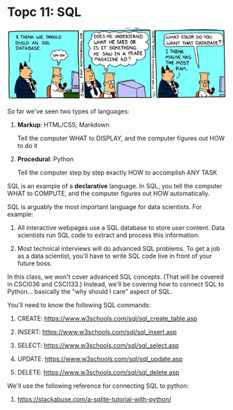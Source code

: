 # Topc 11: SQL

<img width=600px src=dilbert5.jpg />

So far we've seen two types of languages:

1. **Markup**: HTML/CSS, Markdown

   Tell the computer WHAT to DISPLAY, and the computer figures out HOW to do it

1. **Procedural**: Python

   Tell the computer step by step exactly HOW to accomplish ANY TASK

SQL is an example of a **declarative** language.
In SQL, you tell the computer WHAT to COMPUTE,
and the computer figures out HOW automatically.

SQL is arguably the most important language for data scientists.
For example:

1. All interactive webpages use a SQL database to store user content.
    Data scientists run SQL code to extract and process this information.

1. Most technical interviews will do advanced SQL problems.
    To get a job as a data scientist, you'll have to write SQL code live in front of your future boss.

In this class, we won't cover advanced SQL concepts.
(That will be covered in CSCI036 and CSCI133.)
Instead, we'll be covering how to connect SQL to Python...
basically the "why should I care" aspect of SQL.

You'll need to know the following SQL commands:

1. CREATE: <https://www.w3schools.com/sql/sql_create_table.asp>

1. INSERT: <https://www.w3schools.com/sql/sql_insert.asp>

1. SELECT: <https://www.w3schools.com/sql/sql_select.asp>

1. UPDATE: <https://www.w3schools.com/sql/sql_update.asp>

1. DELETE: <https://www.w3schools.com/sql/sql_delete.asp>

We'll use the following reference for connecting SQL to python:

1. <https://stackabuse.com/a-sqlite-tutorial-with-python/>

